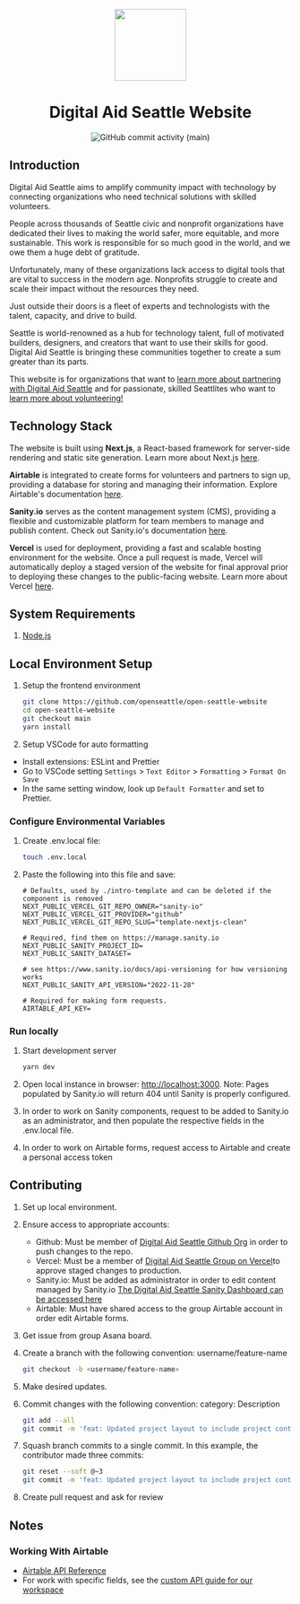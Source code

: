 <p align='center'>
    <a href='https://www.openseattle.org'>
        <img src='https://avatars.githubusercontent.com/u/3466034?s=200&v=4' height='128'>
    </a>
    <h1 align='center'>Digital Aid Seattle Website</h1>
</p>
<p align='center'>
    <img alt="GitHub commit activity (main)" src="https://img.shields.io/github/commit-activity/m/openseattle/open-seattle-website/main">
</p>

## Introduction

Digital Aid Seattle aims to amplify community impact with technology by connecting organizations who need technical solutions with skilled volunteers.

People across thousands of Seattle civic and nonprofit organizations have dedicated their lives to making the world safer, more equitable, and more sustainable. This work is responsible for so much good in the world, and we owe them a huge debt of gratitude.

Unfortunately, many of these organizations lack access to digital tools that are vital to success in the modern age. Nonprofits struggle to create and scale their impact without the resources they need.

Just outside their doors is a fleet of experts and technologists with the talent, capacity, and drive to build.

Seattle is world-renowned as a hub for technology talent, full of motivated builders, designers, and creators that want to use their skills for good. Digital Aid Seattle is bringing these communities together to create a sum greater than its parts.

This website is for organizations that want to [learn more about partnering with Digital Aid Seattle](https://www.openseattle.org/partner) and for passionate, skilled Seattlites who want to [learn more about volunteering!](https://www.openseattle.org/volunteer)

## Technology Stack

The website is built using **Next.js**, a React-based framework for server-side rendering and static site generation. Learn more about Next.js [here](https://nextjs.org/docs/getting-started).

**Airtable** is integrated to create forms for volunteers and partners to sign up, providing a database for storing and managing their information. Explore Airtable's documentation [here](https://airtable.com/developers/docs).

**Sanity.io** serves as the content management system (CMS), providing a flexible and customizable platform for team members to manage and publish content. Check out Sanity.io's documentation [here](https://www.sanity.io/docs).

**Vercel** is used for deployment, providing a fast and scalable hosting environment for the website. Once a pull request is made, Vercel will automatically deploy a staged version of the website for final approval prior to deploying these changes to the public-facing website. Learn more about Vercel [here](https://vercel.com/docs).

## System Requirements

1. [Node.js](https://nodejs.org/en/)

## Local Environment Setup

1. Setup the frontend environment

   ```bash
   git clone https://github.com/openseattle/open-seattle-website
   cd open-seattle-website
   git checkout main
   yarn install
   ```

2. Setup VSCode for auto formatting

- Install extensions: ESLint and Prettier
- Go to VSCode setting `Settings` > `Text Editor` > `Formatting` > `Format On Save`
- In the same setting window, look up `Default Formatter` and set to Prettier.

### Configure Environmental Variables

1. Create .env.local file:

   ```bash
   touch .env.local
   ```

2. Paste the following into this file and save:

   ```.env
   # Defaults, used by ./intro-template and can be deleted if the component is removed
   NEXT_PUBLIC_VERCEL_GIT_REPO_OWNER="sanity-io"
   NEXT_PUBLIC_VERCEL_GIT_PROVIDER="github"
   NEXT_PUBLIC_VERCEL_GIT_REPO_SLUG="template-nextjs-clean"

   # Required, find them on https://manage.sanity.io
   NEXT_PUBLIC_SANITY_PROJECT_ID=
   NEXT_PUBLIC_SANITY_DATASET=

   # see https://www.sanity.io/docs/api-versioning for how versioning works
   NEXT_PUBLIC_SANITY_API_VERSION="2022-11-28"

   # Required for making form requests.
   AIRTABLE_API_KEY=
   ```

### Run locally

1. Start development server

   ```bash
   yarn dev
   ```

2. Open local instance in browser: <http://localhost:3000>. Note: Pages populated by Sanity.io will return 404 until Sanity is properly configured.

3. In order to work on Sanity components, request to be added to Sanity.io as an administrator, and then populate the respective fields in the .env.local file.

4. In order to work on Airtable forms, request access to Airtable and create a personal access token

## Contributing

1. Set up local environment.
2. Ensure access to appropriate accounts:
   - Github: Must be member of [Digital Aid Seattle Github Org](https://github.com/openseattle) in order to push changes to the repo.
   - Vercel: Must be a member of [Digital Aid Seattle Group on Vercel](https://vercel.com/openseattle/open-seattle-website)to approve staged changes to production.
   - Sanity.io: Must be added as administrator in order to edit content managed by Sanity.io [The Digital Aid Seattle Sanity Dashboard can be accessed here](https://www.openseattle.org/studio)
   - Airtable: Must have shared access to the group Airtable account in order edit Airtable forms.
3. Get issue from group Asana board.
4. Create a branch with the following convention: username/feature-name

   ```bash
   git checkout -b <username/feature-name>
   ```

5. Make desired updates.
6. Commit changes with the following convention: category: Description

   ```bash
   git add --all
   git commit -m 'feat: Updated project layout to include project contributors'
   ```

7. Squash branch commits to a single commit. In this example, the contributor made three commits:

   ```bash
   git reset --soft @~3
   git commit -m 'feat: Updated project layout to include project contributors'
   ```

8. Create pull request and ask for review

## Notes

### Working With Airtable

- [Airtable API Reference](https://airtable.com/developers/web/api/introduction)
- For work with specific fields, see the [custom API guide for our workspace](https://airtable.com/apprZrgVYuYaUHuhk/api/docs#curl/introduction)
